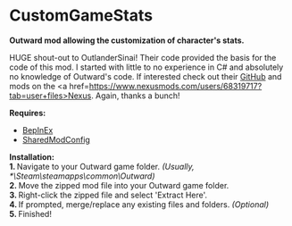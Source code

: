 # CustomGameStats
<strong>Outward mod allowing the customization of character's stats.</strong>

HUGE shout-out to OutlanderSinai</a>! Their code provided the basis for the code of this mod. I started with little to no experience in C# and absolutely no knowledge of Outward's code. If interested check out their <a href=https://github.com/sinaioutlander>GitHub</a> and mods on the <a href=https://www.nexusmods.com/users/68319717?tab=user+files>Nexus</a>. Again, thanks a bunch!

<strong>Requires:</strong>
  - <a href=https://github.com/BepInEx/BepInEx>BepInEx</a>
  - <a href=https://www.nexusmods.com/outward/mods/110>SharedModConfig</a>
  
<strong>Installation:</strong><br>
  <b>1. </b> Navigate to your Outward game folder. <i>(Usually, *\Steam\steamapps\common\Outward\)</i><br>
  <b>2. </b> Move the zipped mod file into your Outward game folder.<br>
  <b>3. </b> Right-click the zipped file and select 'Extract Here'.<br>
  <b>4. </b> If prompted, merge/replace any existing files and folders. <i>(Optional)</i><br>
  <b>5. </b> Finished!
